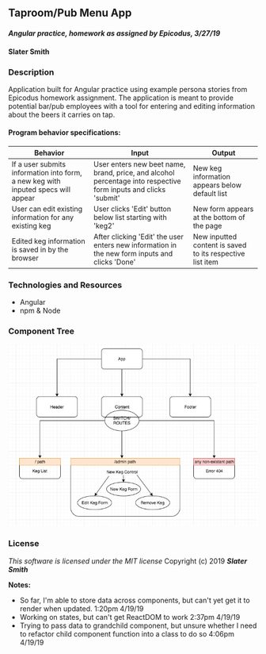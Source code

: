 ## Taproom/Pub Menu App
#### _Angular practice, homework as assigned by Epicodus, 3/27/19_

#### Slater Smith

### Description

Application built for Angular practice using example persona stories from Epicodus homework assignment. The application is meant to provide potential bar/pub employees with a tool for entering and editing information about the beers it carries on tap.

#### Program behavior specifications:
| Behavior | Input | Output |
| --------------------------- | ------------------- | ------------------- |
| If a user submits information into form, a new keg with inputed specs will appear| User enters new beet name, brand, price, and alcohol percentage into respective form inputs and clicks 'submit' | New keg information appears below default list |
| User can edit existing information for any existing keg| User clicks 'Edit' button below list starting with 'keg2' | New form appears at the bottom of the page |
| Edited keg information is saved in by the browser | After clicking 'Edit' the user enters new information in the new form inputs and clicks 'Done'| New inputted content is saved to its respective list item |


### Technologies and Resources

* Angular
* npm & Node

### Component Tree

![Component Tree](./src/assets/images/app-tree.png)



### License

*This software is licensed under the MIT license*
Copyright (c) 2019 **_Slater Smith_**

**Notes:**
- So far, I'm able to store data across components, but can't yet get it to render when updated. 1:20pm 4/19/19
- Working on states, but can't get ReactDOM to work 2:37pm 4/19/19
- Trying to pass data to grandchild component, but unsure whether I need to refactor child component function into a class to do so 4:06pm 4/19/19
